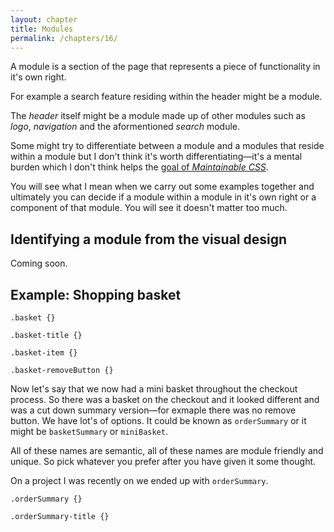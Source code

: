 ```yaml
---
layout: chapter
title: Modules
permalink: /chapters/16/
---
```


A module is a section of the page that represents a piece of functionality in it's own right.

For example a search feature residing within the header might be a module.

The *header* itself might be a module made up of other modules such as *logo*, *navigation* and the aformentioned *search* module.

Some might try to differentiate between a module and a modules that reside within a module but I don't think it's worth differentiating&mdash;it's a mental burden which I don't think helps the [goal of *Maintainable CSS*](/chapters/1/).

You will see what I mean when we carry out some examples together and ultimately you can decide if a module within a module in it's own right or a component of that module. You will see it doesn't matter too much.

## Identifying a module from the visual design

Coming soon.

## Example: Shopping basket

	.basket {}

	.basket-title {}

	.basket-item {}

	.basket-removeButton {}

Now let's say that we now had a mini basket throughout the checkout process. So there was a basket on the checkout and it looked different and was a cut down summary version&mdash;for exmaple there was no remove button. We have lot's of options. It could be known as `orderSummary` or it might be `basketSummary` or `miniBasket`.

All of these names are semantic, all of these names are module friendly and unique. So pick whatever you prefer after you have given it some thought.

On a project I was recently on we ended up with `orderSummary`.

	.orderSummary {}

	.orderSummary-title {}

